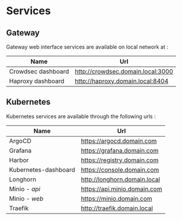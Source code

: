 # Services

## Gateway

Gateway web interface services are available on local network at :

| Name               | Url                                 |
| ------------------ | ----------------------------------- |
| Crowdsec dashboard | <http://crowdsec.domain.local:3000> |
| Haproxy dashboard  | <http://haproxy.domain.local:8404>  |

## Kubernetes

Kubernetes services are available through the following urls :

| Name                 | Url                            |
| -------------------- | ------------------------------ |
| ArgoCD               | <https://argocd.domain.com>    |
| Grafana              | <https://grafana.domain.com>   |
| Harbor               | <https://registry.domain.com>  |
| Kubernetes-dashboard | <https://console.domain.com>   |
| Longhorn             | <http://longhorn.domain.local> |
| Minio *- api*        | <https://api.minio.domain.com> |
| Minio *- web*        | <https://minio.domain.com>     |
| Traefik              | <http://traefik.domain.local>  |
